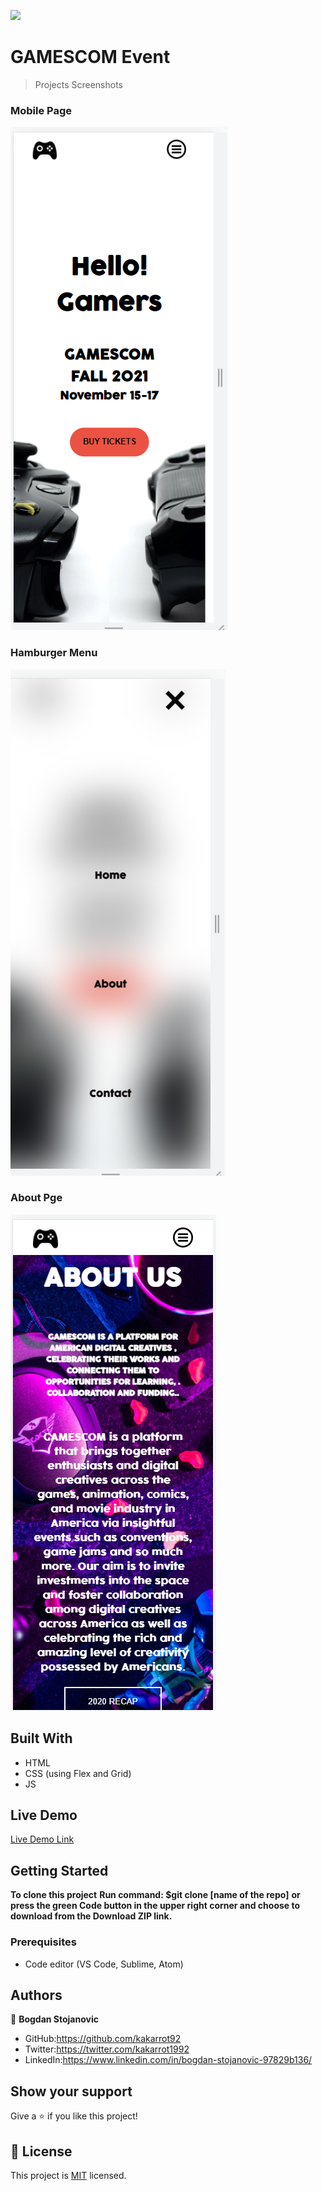 ![](https://img.shields.io/badge/Microverse-blueviolet)

# GAMESCOM Event



>Projects Screenshots

### Mobile Page
![screenshot](images/screenshots/Capstone-Mobile.png)

### Hamburger Menu
![screenshot](images/screenshots/Hamburger-Mobile.png)


### About Pge
![screenshot](images/screenshots/About-Mobile.png)


## Built With

- HTML
- CSS (using Flex and Grid)
- JS

## Live Demo

[Live Demo Link]()

## Getting Started

**To clone this project**
**Run command: $git clone [name of the repo]**
**or press the green Code button in the upper right corner and choose to download from the Download ZIP link.**

### Prerequisites

- Code editor (VS Code, Sublime, Atom)


## Authors

👤 **Bogdan Stojanovic**

- GitHub:https://github.com/kakarrot92
- Twitter:https://twitter.com/kakarrot1992
- LinkedIn:https://www.linkedin.com/in/bogdan-stojanovic-97829b136/


## Show your support

Give a ⭐️ if you like this project!

## 📝 License

This project is [MIT](./MIT.md) licensed.



